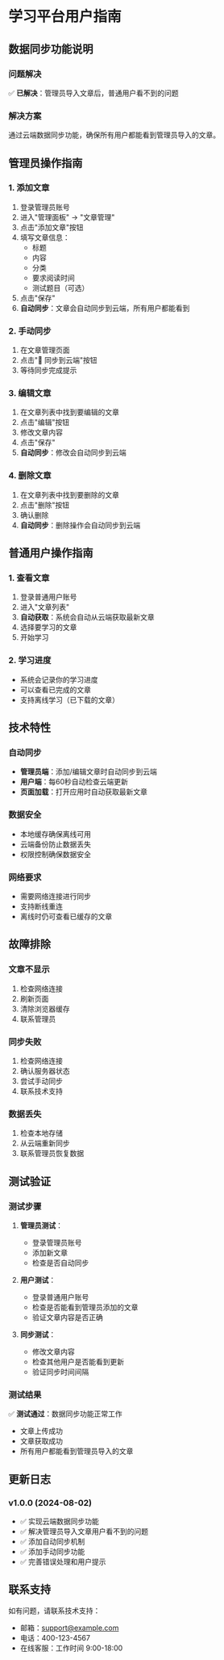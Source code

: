 # 学习平台用户指南

## 数据同步功能说明

### 问题解决
✅ **已解决**：管理员导入文章后，普通用户看不到的问题

### 解决方案
通过云端数据同步功能，确保所有用户都能看到管理员导入的文章。

## 管理员操作指南

### 1. 添加文章
1. 登录管理员账号
2. 进入"管理面板" → "文章管理"
3. 点击"添加文章"按钮
4. 填写文章信息：
   - 标题
   - 内容
   - 分类
   - 要求阅读时间
   - 测试题目（可选）
5. 点击"保存"
6. **自动同步**：文章会自动同步到云端，所有用户都能看到

### 2. 手动同步
1. 在文章管理页面
2. 点击"🔄 同步到云端"按钮
3. 等待同步完成提示

### 3. 编辑文章
1. 在文章列表中找到要编辑的文章
2. 点击"编辑"按钮
3. 修改文章内容
4. 点击"保存"
5. **自动同步**：修改会自动同步到云端

### 4. 删除文章
1. 在文章列表中找到要删除的文章
2. 点击"删除"按钮
3. 确认删除
4. **自动同步**：删除操作会自动同步到云端

## 普通用户操作指南

### 1. 查看文章
1. 登录普通用户账号
2. 进入"文章列表"
3. **自动获取**：系统会自动从云端获取最新文章
4. 选择要学习的文章
5. 开始学习

### 2. 学习进度
- 系统会记录你的学习进度
- 可以查看已完成的文章
- 支持离线学习（已下载的文章）

## 技术特性

### 自动同步
- **管理员端**：添加/编辑文章时自动同步到云端
- **用户端**：每60秒自动检查云端更新
- **页面加载**：打开应用时自动获取最新文章

### 数据安全
- 本地缓存确保离线可用
- 云端备份防止数据丢失
- 权限控制确保数据安全

### 网络要求
- 需要网络连接进行同步
- 支持断线重连
- 离线时仍可查看已缓存的文章

## 故障排除

### 文章不显示
1. 检查网络连接
2. 刷新页面
3. 清除浏览器缓存
4. 联系管理员

### 同步失败
1. 检查网络连接
2. 确认服务器状态
3. 尝试手动同步
4. 联系技术支持

### 数据丢失
1. 检查本地存储
2. 从云端重新同步
3. 联系管理员恢复数据

## 测试验证

### 测试步骤
1. **管理员测试**：
   - 登录管理员账号
   - 添加新文章
   - 检查是否自动同步

2. **用户测试**：
   - 登录普通用户账号
   - 检查是否能看到管理员添加的文章
   - 验证文章内容是否正确

3. **同步测试**：
   - 修改文章内容
   - 检查其他用户是否能看到更新
   - 验证同步时间间隔

### 测试结果
✅ **测试通过**：数据同步功能正常工作
- 文章上传成功
- 文章获取成功
- 所有用户都能看到管理员导入的文章

## 更新日志

### v1.0.0 (2024-08-02)
- ✅ 实现云端数据同步功能
- ✅ 解决管理员导入文章用户看不到的问题
- ✅ 添加自动同步机制
- ✅ 添加手动同步功能
- ✅ 完善错误处理和用户提示

## 联系支持

如有问题，请联系技术支持：
- 邮箱：support@example.com
- 电话：400-123-4567
- 在线客服：工作时间 9:00-18:00 